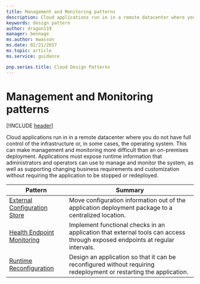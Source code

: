 ```yaml
---
title: Management and Monitoring patterns
description: Cloud applications run in in a remote datacenter where you do not have full control of the infrastructure or, in some cases, the operating system. This can make management and monitoring more difficult than an on-premises deployment. Applications must expose runtime information that administrators and operators can use to manage and monitor the system, as well as supporting changing business requirements and customization without requiring the application to be stopped or redeployed.
keywords: design pattern
author: dragon119
manager: bennage
ms.author: mwasson
ms.date: 02/21/2017
ms.topic: article
ms.service: guidance

pnp.series.title: Cloud Design Patterns
---
```


# Management and Monitoring patterns

[!INCLUDE [header](../../_includes/header.md)]

Cloud applications run in in a remote datacenter where you do not have full control of the infrastructure or, in some cases, the operating system. This can make management and monitoring more difficult than an on-premises deployment. Applications must expose runtime information that administrators and operators can use to manage and monitor the system, as well as supporting changing business requirements and customization without requiring the application to be stopped or redeployed.

| Pattern | Summary |
| ------- | ------- |
| [External Configuration Store](../external-configuration-store.md) | Move configuration information out of the application deployment package to a centralized location. |
| [Health Endpoint Monitoring](../health-endpoint-monitoring.md) | Implement functional checks in an application that external tools can access through exposed endpoints at regular intervals. |
| [Runtime Reconfiguration](../runtime-reconfiguration.md) | Design an application so that it can be reconfigured without requiring redeployment or restarting the application. |